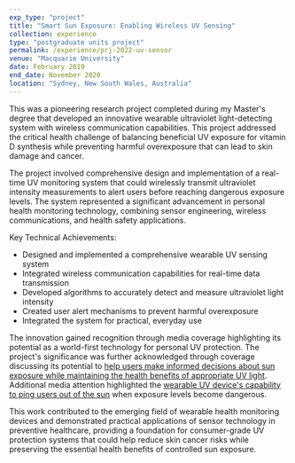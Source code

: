 ```yaml
---
exp_type: "project"
title: "Smart Sun Exposure: Enabling Wireless UV Sensing"
collection: experience
type: "postgraduate units project"
permalink: /experience/prj-2022-uv-sensor
venue: "Macquarie University"
date: February 2019
end_date: November 2020
location: "Sydney, New South Wales, Australia"
---
```


This was a pioneering research project completed during my Master's degree that developed an innovative wearable ultraviolet light-detecting system with wireless communication capabilities. This project addressed the critical health challenge of balancing beneficial UV exposure for vitamin D synthesis while preventing harmful overexposure that can lead to skin damage and cancer.

The project involved comprehensive design and implementation of a real-time UV monitoring system that could wirelessly transmit ultraviolet intensity measurements to alert users before reaching dangerous exposure levels. The system represented a significant advancement in personal health monitoring technology, combining sensor engineering, wireless communications, and health safety applications.

Key Technical Achievements:

- Designed and implemented a comprehensive wearable UV sensing system
- Integrated wireless communication capabilities for real-time data transmission
- Developed algorithms to accurately detect and measure ultraviolet light intensity
- Created user alert mechanisms to prevent harmful overexposure
- Integrated the system for practical, everyday use

The innovation gained recognition through media coverage highlighting its potential as a world-first technology for personal UV protection. The project's significance was further acknowledged through coverage discussing its potential to [help users make informed decisions about sun exposure while maintaining the health benefits of appropriate UV light](https://lighthouse.mq.edu.au/article/july-2020/smart-uv-sensor-a-world-first-to-alert-users-to-over-exposure). Additional media attention highlighted the [wearable UV device's capability to ping users out of the sun](https://www.nssn.org.au/news/2020/7/7/wearable-uv-device-to-ping-users-out-of-the-sun) when exposure levels become dangerous.

This work contributed to the emerging field of wearable health monitoring devices and demonstrated practical applications of sensor technology in preventive healthcare, providing a foundation for consumer-grade UV protection systems that could help reduce skin cancer risks while preserving the essential health benefits of controlled sun exposure.